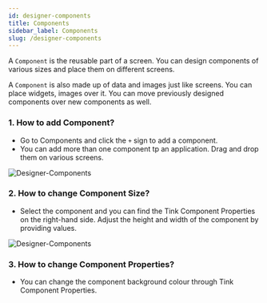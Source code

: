 ```yaml
---
id: designer-components
title: Components
sidebar_label: Components
slug: /designer-components
---
```


A `Component` is the reusable part of a screen. You can design components of various sizes and place them on different screens.

A `Component` is also made up of data and images just like screens. You can place widgets, images over it. You can move previously designed components over new components as well.

### 1. **How to add Component?**

+ Go to Components and click the `+` sign to add a component.
+ You can add more than one component tp an application. Drag and drop them on various screens.

![Designer-Components](/img/Designer-Components-1.PNG)


### 2. **How to change Component Size?**

+ Select the component and you can find the Tink Component Properties on the right-hand side. Adjust the height and width of the component by providing values.

![Designer-Components](/img/Designer-Components-2.PNG)

### 3. **How to change Component Properties?**

+ You can change the component background colour through Tink Component Properties.
